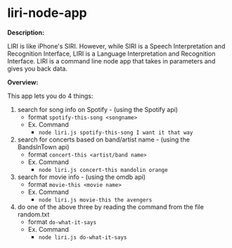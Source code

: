# liri-node-app
**Description:**

 LIRI is like iPhone's SIRI. However, while SIRI is a Speech Interpretation and Recognition Interface, LIRI is a Language Interpretation and Recognition Interface. LIRI is a command line node app that takes in parameters and gives you back data.

**Overview:**

This app lets you do 4 things:
1. search for song info on Spotify - (using the Spotify api)
    - format `spotify-this-song <songname>`
    - Ex. Command 
        - `node liri.js spotify-this-song I want it that way`
2. search for concerts based on band/artist name - (using the BandsInTown api)
    - format `concert-this <artist/band name>`
    - Ex. Command 
        - `node liri.js concert-this mandolin orange`
3. search for movie info - (using the omdb api)
    - format `movie-this <movie name>`
    - Ex. Command 
        - `node liri.js movie-this the avengers`
4. do one of the above three by reading the command from the file random.txt
    - format `do-what-it-says`
    - Ex. Command 
        - `node liri.js do-what-it-says`
